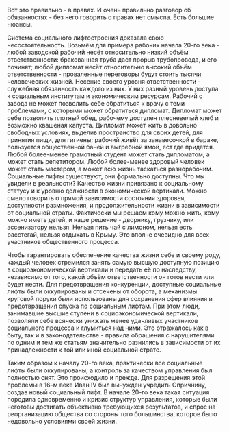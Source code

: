Вот это правильно - в правах. И очень правильно разговор об обязанностях - без него говорить о правах нет смысла. Есть большие нюансы. 

Система социального лифтостроения доказала свою несостоятельность. Возьмём для примера рабочих начала 20-го века - любой заводской рабочий несёт относительно низкий объём ответственности: бракованная труба даст прорыв трубопровода, и его починят; любой дипломат несёт относительно высокий объём ответственности - проваленные переговоры будут стоить тысячи человеческих жизней. Несение своего уровня ответственности - служебная обязанность каждого из них. У них разный уровень доступа к социальным институтам и экономическим ресурсам. Рабочий с завода не может позволить себе обратиться к врачу с теми проблемами, с которыми может обратиться дипломат. Дипломат может себе позволить плотный обед, рабочему доступен плесневелый хлеб и возможно квашеная капуста. Дипломат может жить в довольно свободных условиях, выделив пространство для своих детей, для принятия пищи, для гигиены; рабочий живёт за занавесочкой в бараке, пользуется общественной баней и выгребной ямой, ест где придётся. Любой более-менее грамотный студент может стать дипломатом, а может стать репетитором. Любой более-менее здоровый человек может стать мастером, а может всю жизнь таскаться разнорабочим. Социальные лифты существуют, они формально доступны. Что мы увидели в реальности? Качество жизни привязано к социальному статусу и к уровню должности в экономической вертикали. Можно смело говорить о прямой зависимости состояния здоровья, доступности размножения, и продолжительности жизни в зависимости от социальной страты. Фактически мы решаем кому можно жить, кому можно иметь детей, и наше решение - дворнику, грузчику, или ассенизатору нельзя. Нельзя пить чай с лимоном, нельзя есть расстегай, нельзя отдыхать в Крыму. Это вполне очевидно для всех участников общественного процесса. 

Чтобы гарантировать обеспечение качества жизни себе и своему роду, каждый человек стремился занять самую высшую доступную позицию в социоэкономической вертикали и передать её по наследству, независимо от того, какой объём ответственности он готов нести или будет нести. Для предотвращения конкуренции, доступные социальные лифты были оккупированы и отсечены от оборота, а механизмы круговой поруки были использованы для сохранения сфер влияния и предотвращения спуска по социальным лифтам. При этом люди, занимавшие высшие ступени в социоэкономической вертикали, позволяли себе всячески унижать менее удачливых участников социального процесса и глумиться над ними. Это отражалось как в быту, так и в законодательстве - правила обращения с нарушителями по одним и тем же статьям значительно разнились в зависимости от их принадлежности к той или иной социальной страте. 

 Таким образом к началу 20-го века, практически все социальные лифты были оккупированы, а контроль за качеством управления был полностью снят. Это происходило и прежде. Для разрешения этой проблемы в 16-м веке Иван IV был вынужден учредить Опричнину, создав новый социальный лифт. В начале 20-го века такая ситуация породила одновременно и кризис структур управления, которые были неготовы достигать объективно требующихся результатов, и спрос на реорганизацию общества со стороны того большинства, которое было недовольно условиями своей жизни.
